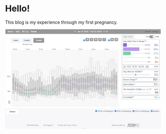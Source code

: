 # Hello!

This blog is my experience through my first pregnancy.  

![](images/tidepool_january_2019.jpg)
